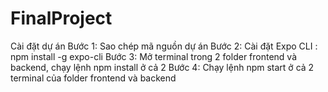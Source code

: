 # FinalProject

Cài đặt dự án
Bước 1: Sao chép mã nguồn dự án 
Bước 2: Cài đặt Expo CLI : npm install -g expo-cli
Bước 3: Mở terminal trong 2 folder frontend và backend, chạy lệnh npm install ở cả 2 
Bước 4: Chạy lệnh npm start ở cả 2 terminal của folder frontend và backend
